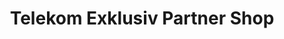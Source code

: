 ---
title: "Telekom Exklusiv Partner Shop"
url: /bruchkoebel/telekom-exklusiv-partner-shop/
shop: Handy
---